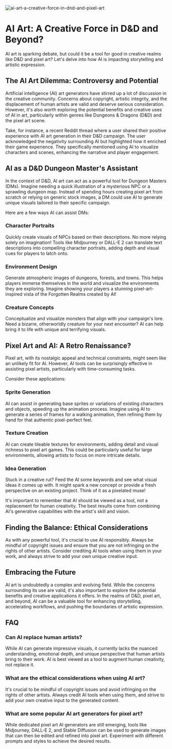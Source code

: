 ![ai-art-a-creative-force-in-dnd-and-pixel-art](https://images.pexels.com/photos/4348401/pexels-photo-4348401.jpeg?auto=compress&cs=tinysrgb&fit=crop&h=627&w=1200)

# AI Art: A Creative Force in D&D and Beyond?

AI art is sparking debate, but could it be a tool for good in creative realms like D&D and pixel art? Let's delve into how AI is impacting storytelling and artistic expression.

## The AI Art Dilemma: Controversy and Potential

Artificial intelligence (AI) art generators have stirred up a lot of discussion in the creative community. Concerns about copyright, artistic integrity, and the displacement of human artists are valid and deserve serious consideration. However, it's also worth exploring the potential benefits and creative uses of AI in art, particularly within genres like Dungeons & Dragons (D&D) and the pixel art scene.

Take, for instance, a recent Reddit thread where a user shared their positive experience with AI art generation in their D&D campaign. The user acknowledged the negativity surrounding AI but highlighted how it enriched their game experience. They specifically mentioned using AI to visualize characters and scenes, enhancing the narrative and player engagement.

## AI as a D&D Dungeon Master's Assistant

In the context of D&D, AI art can act as a powerful tool for Dungeon Masters (DMs). Imagine needing a quick illustration of a mysterious NPC or a sprawling dungeon map. Instead of spending hours creating pixel art from scratch or relying on generic stock images, a DM could use AI to generate unique visuals tailored to their specific campaign.

Here are a few ways AI can assist DMs:

### Character Portraits

Quickly create visuals of NPCs based on their descriptions. No more relying solely on imagination! Tools like Midjourney or DALL-E 2 can translate text descriptions into compelling character portraits, adding depth and visual cues for players to latch onto.

### Environment Design

Generate atmospheric images of dungeons, forests, and towns. This helps players immerse themselves in the world and visualize the environments they are exploring. Imagine showing your players a stunning pixel-art-inspired vista of the Forgotten Realms created by AI!

### Creature Concepts

Conceptualize and visualize monsters that align with your campaign's lore. Need a bizarre, otherworldly creature for your next encounter? AI can help bring it to life with unique and terrifying visuals.

## Pixel Art and AI: A Retro Renaissance?

Pixel art, with its nostalgic appeal and technical constraints, might seem like an unlikely fit for AI. However, AI tools can be surprisingly effective in assisting pixel artists, particularly with time-consuming tasks.

Consider these applications:

### Sprite Generation

AI can assist in generating base sprites or variations of existing characters and objects, speeding up the animation process. Imagine using AI to generate a series of frames for a walking animation, then refining them by hand for that authentic pixel-perfect feel.

### Texture Creation

AI can create tileable textures for environments, adding detail and visual richness to pixel art games. This could be particularly useful for large environments, allowing artists to focus on more intricate details.

### Idea Generation

Stuck in a creative rut? Feed the AI some keywords and see what visual ideas it comes up with. It might spark a new concept or provide a fresh perspective on an existing project. Think of it as a pixelated muse!

It's important to remember that AI should be viewed as a tool, not a replacement for human creativity. The best results come from combining AI's generative capabilities with the artist's skill and vision.

## Finding the Balance: Ethical Considerations

As with any powerful tool, it's crucial to use AI responsibly. Always be mindful of copyright issues and ensure that you are not infringing on the rights of other artists. Consider crediting AI tools when using them in your work, and always strive to add your own unique creative input.

## Embracing the Future

AI art is undoubtedly a complex and evolving field. While the concerns surrounding its use are valid, it's also important to explore the potential benefits and creative applications it offers. In the realms of D&D, pixel art, and beyond, AI can be a valuable tool for enhancing storytelling, accelerating workflows, and pushing the boundaries of artistic expression.

## FAQ

### Can AI replace human artists?

While AI can generate impressive visuals, it currently lacks the nuanced understanding, emotional depth, and unique perspective that human artists bring to their work. AI is best viewed as a tool to augment human creativity, not replace it.

### What are the ethical considerations when using AI art?

It's crucial to be mindful of copyright issues and avoid infringing on the rights of other artists. Always credit AI tools when using them, and strive to add your own creative input to the generated content.

### What are some popular AI art generators for pixel art?

While dedicated pixel art AI generators are still emerging, tools like Midjourney, DALL-E 2, and Stable Diffusion can be used to generate images that can then be edited and refined into pixel art. Experiment with different prompts and styles to achieve the desired results.
